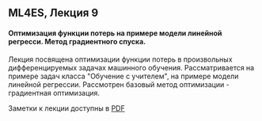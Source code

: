 ## ML4ES, Лекция 9

#### Оптимизация функции потерь на примере модели линейной регресси. Метод градиентного спуска.



Лекция посвящена оптимизации функции потерь в произвольных дифференцируемых задачах машинного обучения. Рассматривается на примере задач класса "Обучение с учителем", на примере модели линейной регрессии. Рассмотрен базовый метод оптимизации - градиентная оптимизация.



Заметки к лекции доступны в [PDF](https://github.com/MKrinitskiy/ML4ES1-F2021-S2022/blob/main/Lect09/ML4ES1-2021-12-07-Lect09-notes.pdf)

